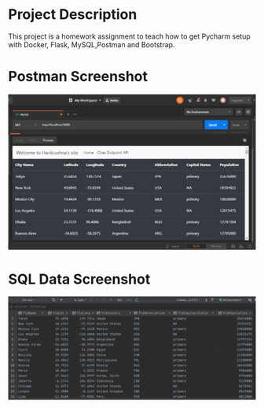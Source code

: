 # Project Description
This project is a homework assignment to teach how to get Pycharm setup with Docker, Flask, MySQL,Postman and Bootstrap.

# Postman Screenshot
![postman request output](screenshots/postman_table_view.PNG)

# SQL Data Screenshot
![pycharm data query](screenshots/query.PNG)